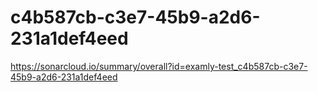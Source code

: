 # c4b587cb-c3e7-45b9-a2d6-231a1def4eed
https://sonarcloud.io/summary/overall?id=examly-test_c4b587cb-c3e7-45b9-a2d6-231a1def4eed
